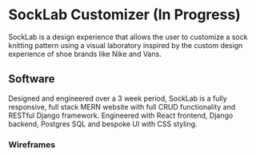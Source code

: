 # SockLab Customizer (In Progress)

SockLab is a design experience that allows the user to customize a sock knitting pattern using a visual laboratory inspired by the custom design experience of shoe brands like Nike and Vans.

## Software

Designed and engineered over a 3 week period, SockLab is a fully responsive, full stack MERN website with full CRUD functionality and RESTful Django framework. Engineered with React frontend, Django backend, Postgres SQL and bespoke UI with CSS styling.

### Wireframes



